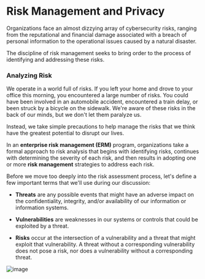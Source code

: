 # Risk Management and Privacy

Organizations face an almost dizzying array of cybersecurity risks, ranging from the reputational and financial damage associated with a breach of personal information to the operational issues caused by a natural disaster.

The discipline of risk management seeks to bring order to the process of identifying and addressing these risks.

### Analyzing Risk

We operate in a world full of risks. If you left your home and drove to your office this morning, you encountered a large number of risks. You could have been involved in an automobile accident, encountered a train delay, or been struck by a bicycle on the sidewalk. We're aware of these risks in the back of our minds, but we don't let them paralyze us. 

Instead, we take simple precautions to help manage the risks that we think have the greatest potential to disrupt our lives.

In an **enterprise risk management (ERM)** program, organizations take a formal approach to risk analysis that begins with identifying risks, continues with determining the severity of each risk, and then results in adopting one or more **risk management** strategies to address each risk.

Before we move too deeply into the risk assessment process, let's define a few important terms that we'll use during our discussion:

- **Threats** are any possible events that might have an adverse impact on the confidentiality, integrity, and/or availability of our information or information systems.

- **Vulnerabilities** are weaknesses in our systems or controls that could be exploited by a threat.

-  **Risks** occur at the intersection of a vulnerability and a threat that might exploit that vulnerability. A threat without a corresponding vulnerability does not pose a risk, nor does a vulnerability without a corresponding threat.

![image](https://github.com/rw9999/Security-plus-notes/assets/134976895/c7ed76f3-99d6-497f-99fb-81d26d638085)

